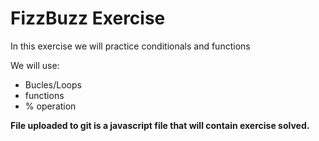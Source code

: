 <h1>FizzBuzz Exercise</h1>
<p>In this exercise we will practice conditionals and functions</p>
<p>We will use:</p>
<ul>
<li>Bucles/Loops</li>
<li>functions</li>
<li>% operation</li>

</ul>
<p><strong>File uploaded to git is a javascript file that will contain exercise solved.</strong></p>
